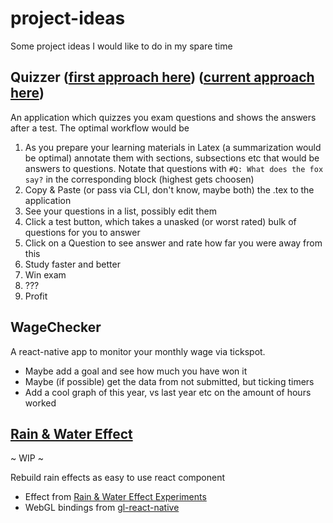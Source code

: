 # project-ideas
Some project ideas I would like to do in my spare time

## Quizzer ([first approach here](https://question-master.herokuapp.com/)) ([current approach here](https://github.com/DanielMSchmidt/quizzer))
An application which quizzes you exam questions and shows the answers after a test. The optimal workflow would be

1. As you prepare your learning materials in Latex (a summarization would be optimal) annotate them with sections, subsections etc that would be answers to questions. Notate that questions with ```#Q: What does the fox say?``` in the corresponding block (highest gets choosen)
2. Copy & Paste (or pass via CLI, don't know, maybe both) the .tex to the application
3. See your questions in a list, possibly edit them
4. Click a test button, which takes a unasked (or worst rated) bulk of questions for you to answer
5. Click on a Question to see answer and rate how far you were away from this
6. Study faster and better
7. Win exam
8. ???
9. Profit

## WageChecker
A react-native app to monitor your monthly wage via tickspot. 

- Maybe add a goal and see how much you have won it
- Maybe (if possible) get the data from not submitted, but ticking timers
- Add a cool graph of this year, vs last year etc on the amount of hours worked

## [Rain & Water Effect](https://github.com/DanielMSchmidt/rn-rain-and-water-effect) 
~ WIP ~

Rebuild rain effects as easy to use react component

- Effect from [Rain & Water Effect Experiments](http://tympanus.net/codrops/2015/11/04/rain-water-effect-experiments/)
- WebGL bindings from [gl-react-native](https://github.com/ProjectSeptemberInc/gl-react-native)
